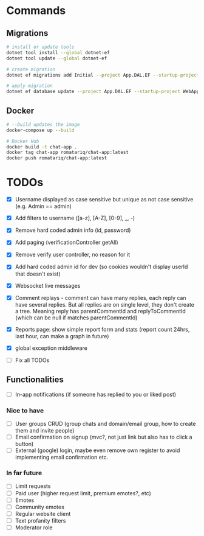 # Commands

## Migrations
~~~bash
# install or update tools
dotnet tool install --global dotnet-ef
dotnet tool update --global dotnet-ef

# create migration
dotnet ef migrations add Initial --project App.DAL.EF --startup-project WebApp --context AppDbContext

# apply migration
dotnet ef database update --project App.DAL.EF --startup-project WebApp --context AppDbContext
~~~

## Docker
~~~bash
# --build updates the image
docker-compose up --build

# Docker Hub
docker build -t chat-app .
docker tag chat-app romatariq/chat-app:latest
docker push romatariq/chat-app:latest
~~~


# TODOs

- [X] Username displayed as case sensitive but unique as not case sensitive (e.g. Admin == admin)
- [X] Add filters to username ([a-z], [A-Z], [0-9], _, -)
- [X] Remove hard coded admin info (id, password)
- [X] Add paging (verificationController getAll)
- [X] Remove verify user controller, no reason for it
- [X] Add hard coded admin id for dev (so cookies wouldn't display userId that doesn't exist)
- [X] Websocket live messages
- [X] Comment replays - comment can have many replies, each reply can have several replies. But all replies are on single level, they don't create a tree. Meaning reply has parentCommentId and replyToCommentId (which can be null if matches parentCommentId)
- [X] Reports page: show simple report form and stats (report count 24hrs, last hour, can make a graph in future)
- [X] global exception middleware

- [ ] Fix all TODOs

## Functionalities
- [ ] In-app notifications (if someone has replied to you or liked post)

### Nice to have
- [ ] User groups CRUD (group chats and domain/email group, how to create them and invite people)
- [ ] Email confirmation on signup (mvc?, not just link but also has to click a button)
- [ ] External (google) login, maybe even remove own register to avoid implementing email confirmation etc.

### In far future
- [ ] Limit requests
- [ ] Paid user (higher request limit, premium emotes?, etc)
- [ ] Emotes
- [ ] Community emotes
- [ ] Regular website client
- [ ] Text profanity filters
- [ ] Moderator role